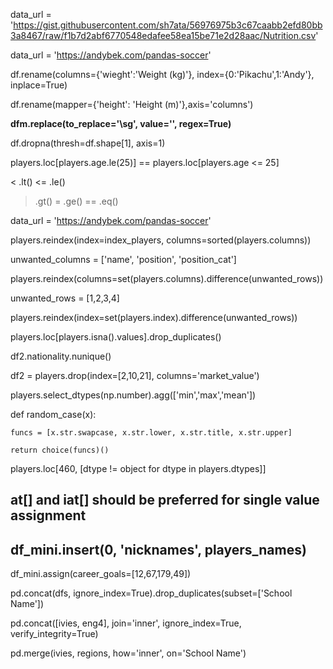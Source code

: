 data_url = 'https://gist.githubusercontent.com/sh7ata/56976975b3c67caabb2efd80bb3a8467/raw/f1b7d2abf6770548edafee58ea15be71e2d28aac/Nutrition.csv'

data_url = 'https://andybek.com/pandas-soccer'

df.rename(columns={'wieght':'Weight (kg)'}, index={0:'Pikachu',1:'Andy'}, inplace=True)

df.rename(mapper={'height': 'Height (m)'},axis='columns')

**dfm.replace(to_replace='\sg', value='', regex=True)**

df.dropna(thresh=df.shape[1], axis=1)

players.loc[players.age.le(25)] == players.loc[players.age <= 25]

<  .lt()
<= .le()
>  .gt()
>= .ge()
== .eq()

data_url = 'https://andybek.com/pandas-soccer'

players.reindex(index=index_players, columns=sorted(players.columns))

unwanted_columns = ['name', 'position', 'position_cat']

players.reindex(columns=set(players.columns).difference(unwanted_rows))


unwanted_rows = [1,2,3,4]

players.reindex(index=set(players.index).difference(unwanted_rows))

players.loc[players.isna().values].drop_duplicates()

df2.nationality.nunique()

df2 = players.drop(index=[2,10,21], columns='market_value')

players.select_dtypes(np.number).agg(['min','max','mean'])

def random_case(x):

    funcs = [x.str.swapcase, x.str.lower, x.str.title, x.str.upper]
    
    return choice(funcs)()

players.loc[460, [dtype != object for dtype in players.dtypes]]

## at[] and iat[] should be preferred for single value assignment

## df_mini.insert(0, 'nicknames', players_names)

df_mini.assign(career_goals=[12,67,179,49])

pd.concat(dfs, ignore_index=True).drop_duplicates(subset=['School Name'])

pd.concat([ivies, eng4], join='inner', ignore_index=True, verify_integrity=True)

pd.merge(ivies, regions, how='inner', on='School Name')


